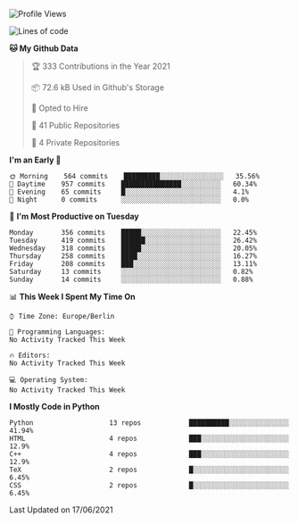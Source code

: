 <!--START_SECTION:waka-->
![Profile Views](http://img.shields.io/badge/Profile%20Views-3-blue)

![Lines of code](https://img.shields.io/badge/From%20Hello%20World%20I%27ve%20Written-136123%20lines%20of%20code-blue)

**🐱 My Github Data** 

> 🏆 333 Contributions in the Year 2021
 > 
> 📦 72.6 kB Used in Github's Storage 
 > 
> 💼 Opted to Hire
 > 
> 📜 41 Public Repositories 
 > 
> 🔑 4 Private Repositories  
 > 
**I'm an Early 🐤** 

```text
🌞 Morning    564 commits    █████████░░░░░░░░░░░░░░░░   35.56% 
🌆 Daytime    957 commits    ███████████████░░░░░░░░░░   60.34% 
🌃 Evening    65 commits     █░░░░░░░░░░░░░░░░░░░░░░░░   4.1% 
🌙 Night      0 commits      ░░░░░░░░░░░░░░░░░░░░░░░░░   0.0%

```
📅 **I'm Most Productive on Tuesday** 

```text
Monday       356 commits    █████░░░░░░░░░░░░░░░░░░░░   22.45% 
Tuesday      419 commits    ██████░░░░░░░░░░░░░░░░░░░   26.42% 
Wednesday    318 commits    █████░░░░░░░░░░░░░░░░░░░░   20.05% 
Thursday     258 commits    ████░░░░░░░░░░░░░░░░░░░░░   16.27% 
Friday       208 commits    ███░░░░░░░░░░░░░░░░░░░░░░   13.11% 
Saturday     13 commits     ░░░░░░░░░░░░░░░░░░░░░░░░░   0.82% 
Sunday       14 commits     ░░░░░░░░░░░░░░░░░░░░░░░░░   0.88%

```


📊 **This Week I Spent My Time On** 

```text
⌚︎ Time Zone: Europe/Berlin

💬 Programming Languages: 
No Activity Tracked This Week

🔥 Editors: 
No Activity Tracked This Week

💻 Operating System: 
No Activity Tracked This Week

```

**I Mostly Code in Python** 

```text
Python                   13 repos            ██████████░░░░░░░░░░░░░░░   41.94% 
HTML                     4 repos             ███░░░░░░░░░░░░░░░░░░░░░░   12.9% 
C++                      4 repos             ███░░░░░░░░░░░░░░░░░░░░░░   12.9% 
TeX                      2 repos             █░░░░░░░░░░░░░░░░░░░░░░░░   6.45% 
CSS                      2 repos             █░░░░░░░░░░░░░░░░░░░░░░░░   6.45%

```



 Last Updated on 17/06/2021
<!--END_SECTION:waka-->
